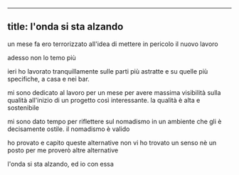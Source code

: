 ----
title: l'onda si sta alzando
----

un mese fa ero terrorizzato all'idea di mettere in pericolo il nuovo lavoro

adesso non lo temo più

ieri ho lavorato tranquillamente sulle parti più astratte e su quelle
più specifiche, a casa e nei bar.

mi sono dedicato al lavoro per un mese per avere massima visibilità
sulla qualità all'inizio di un progetto così interessante. la qualità
è alta e sostenibile

mi sono dato tempo per riflettere sul nomadismo in un ambiente che gli
è decisamente ostile. il nomadismo è valido

ho provato e capito queste alternative
non vi ho trovato un senso nè un posto per me
proverò altre alternative

l'onda si sta alzando, ed io con essa

